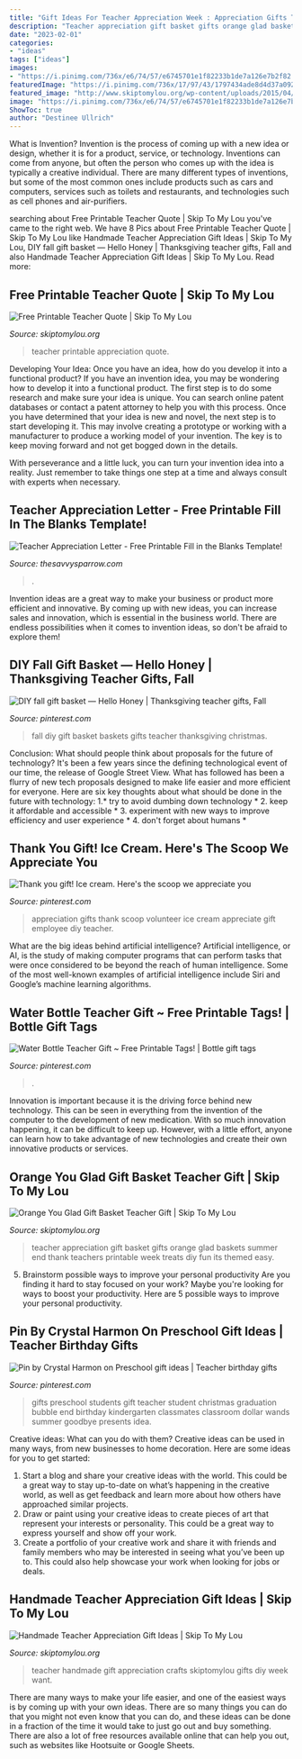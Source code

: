 ```yaml
---
title: "Gift Ideas For Teacher Appreciation Week : Appreciation Gifts Thank Scoop Volunteer Ice Cream Appreciate Gift Employee Diy Teacher"
description: "Teacher appreciation gift basket gifts orange glad baskets summer end thank teachers printable week treats diy fun its themed easy"
date: "2023-02-01"
categories:
- "ideas"
tags: ["ideas"]
images:
- "https://i.pinimg.com/736x/e6/74/57/e6745701e1f82233b1de7a126e7b2f82.jpg"
featuredImage: "https://i.pinimg.com/736x/17/97/43/1797434ade8d4d37a09258a0594eb215.jpg"
featured_image: "http://www.skiptomylou.org/wp-content/uploads/2015/04/teacher-appreciation-gift-basket-4.jpg"
image: "https://i.pinimg.com/736x/e6/74/57/e6745701e1f82233b1de7a126e7b2f82.jpg"
ShowToc: true
author: "Destinee Ullrich"
---
```



What is Invention?
Invention is the process of coming up with a new idea or design, whether it is for a product, service, or technology. Inventions can come from anyone, but often the person who comes up with the idea is typically a creative individual. There are many different types of inventions, but some of the most common ones include products such as cars and computers, services such as toilets and restaurants, and technologies such as cell phones and air-purifiers.

	

		
searching about Free Printable Teacher Quote | Skip To My Lou you've came to the right web. We have 8 Pics about Free Printable Teacher Quote | Skip To My Lou like Handmade Teacher Appreciation Gift Ideas | Skip To My Lou, DIY fall gift basket — Hello Honey | Thanksgiving teacher gifts, Fall and also Handmade Teacher Appreciation Gift Ideas | Skip To My Lou. Read more:
		
    
## Free Printable Teacher Quote | Skip To My Lou

<img loading=lazy src="https://www.skiptomylou.org/wp-content/uploads/2016/04/free-printable-for-teacher-appreciation-1.jpg" onerror="this.onerror=null;this.src='https://tse4.mm.bing.net/th?id=OIP.K8XGfYF6Ins7QmQMCodRqgHaKu&amp;pid=15.1';" alt="Free Printable Teacher Quote | Skip To My Lou">

_Source: skiptomylou.org_

>teacher printable appreciation quote. 

	

Developing Your Idea: Once you have an idea, how do you develop it into a functional product?
If you have an invention idea, you may be wondering how to develop it into a functional product. The first step is to do some research and make sure your idea is unique. You can search online patent databases or contact a patent attorney to help you with this process.
Once you have determined that your idea is new and novel, the next step is to start developing it. This may involve creating a prototype or working with a manufacturer to produce a working model of your invention. The key is to keep moving forward and not get bogged down in the details.

With perseverance and a little luck, you can turn your invention idea into a reality. Just remember to take things one step at a time and always consult with experts when necessary.

    
## Teacher Appreciation Letter - Free Printable Fill In The Blanks Template!

<img loading=lazy src="https://thesavvysparrow.com/wp-content/uploads/2021/04/teacher-appreciation-letter-2-768x1152.jpg" onerror="this.onerror=null;this.src='https://tse1.mm.bing.net/th?id=OIP.zSiCj8xy7C68tM2SgXSqygHaLH&amp;pid=15.1';" alt="Teacher Appreciation Letter - Free Printable Fill in the Blanks Template!">

_Source: thesavvysparrow.com_

>. 

	

Invention ideas are a great way to make your business or product more efficient and innovative. By coming up with new ideas, you can increase sales and innovation, which is essential in the business world. There are endless possibilities when it comes to invention ideas, so don't be afraid to explore them!

    
## DIY Fall Gift Basket — Hello Honey | Thanksgiving Teacher Gifts, Fall

<img loading=lazy src="https://i.pinimg.com/736x/e6/74/57/e6745701e1f82233b1de7a126e7b2f82.jpg" onerror="this.onerror=null;this.src='https://tse2.mm.bing.net/th?id=OIP.7Syao0CfcOR2l2eKsujxGAHaLH&amp;pid=15.1';" alt="DIY fall gift basket — Hello Honey | Thanksgiving teacher gifts, Fall">

_Source: pinterest.com_

>fall diy gift basket baskets gifts teacher thanksgiving christmas. 

	

Conclusion: What should people think about proposals for the future of technology?
It's been a few years since the defining technological event of our time, the release of Google Street View. What has followed has been a flurry of new tech proposals designed to make life easier and more efficient for everyone. Here are six key thoughts about what should be done in the future with technology: 
1.* try to avoid dumbing down technology *
2. keep it affordable and accessible *
3. experiment with new ways to improve efficiency and user experience *
4. don't forget about humans *

    
## Thank You Gift! Ice Cream. Here&#039;s The Scoop We Appreciate You

<img loading=lazy src="https://i.pinimg.com/736x/e1/9f/b2/e19fb238e5450766bfdc683e814e7553.jpg" onerror="this.onerror=null;this.src='https://tse3.mm.bing.net/th?id=OIP.B6oqgK8sKZW94bP5gV5m9QHaJ3&amp;pid=15.1';" alt="Thank you gift! Ice cream. Here&#039;s the scoop we appreciate you">

_Source: pinterest.com_

>appreciation gifts thank scoop volunteer ice cream appreciate gift employee diy teacher. 

	

What are the big ideas behind artificial intelligence?
Artificial intelligence, or AI, is the study of making computer programs that can perform tasks that were once considered to be beyond the reach of human intelligence. Some of the most well-known examples of artificial intelligence include Siri and Google’s machine learning algorithms.

    
## Water Bottle Teacher Gift ~ Free Printable Tags! | Bottle Gift Tags

<img loading=lazy src="https://i.pinimg.com/736x/17/97/43/1797434ade8d4d37a09258a0594eb215.jpg" onerror="this.onerror=null;this.src='https://tse4.mm.bing.net/th?id=OIP.LYwigQISFiWoOz0y3UvESwHaLH&amp;pid=15.1';" alt="Water Bottle Teacher Gift ~ Free Printable Tags! | Bottle gift tags">

_Source: pinterest.com_

>. 

	

Innovation is important because it is the driving force behind new technology. This can be seen in everything from the invention of the computer to the development of new medication. With so much innovation happening, it can be difficult to keep up. However, with a little effort, anyone can learn how to take advantage of new technologies and create their own innovative products or services.

    
## Orange You Glad Gift Basket Teacher Gift | Skip To My Lou

<img loading=lazy src="http://www.skiptomylou.org/wp-content/uploads/2015/04/teacher-appreciation-gift-basket-4.jpg" onerror="this.onerror=null;this.src='https://tse2.mm.bing.net/th?id=OIP.gIyjAeC9EwTA1BdayVdXXQHaKl&amp;pid=15.1';" alt="Orange You Glad Gift Basket Teacher Gift | Skip To My Lou">

_Source: skiptomylou.org_

>teacher appreciation gift basket gifts orange glad baskets summer end thank teachers printable week treats diy fun its themed easy. 

	

5. Brainstorm possible ways to improve your personal productivity
Are you finding it hard to stay focused on your work? Maybe you're looking for ways to boost your productivity. Here are 5 possible ways to improve your personal productivity.

    
## Pin By Crystal Harmon On Preschool Gift Ideas | Teacher Birthday Gifts

<img loading=lazy src="https://i.pinimg.com/736x/06/00/61/0600616c55ed83548411ef939418d7a1--preschool-gifts-preschool-graduation-gifts.jpg" onerror="this.onerror=null;this.src='https://tse4.mm.bing.net/th?id=OIP.TvO5r6mKfQIK8gJF03ycTAHaJ6&amp;pid=15.1';" alt="Pin by Crystal Harmon on Preschool gift ideas | Teacher birthday gifts">

_Source: pinterest.com_

>gifts preschool students gift teacher student christmas graduation bubble end birthday kindergarten classmates classroom dollar wands summer goodbye presents idea. 

	

Creative ideas: What can you do with them?
Creative ideas can be used in many ways, from new businesses to home decoration. Here are some ideas for you to get started: 
1. Start a blog and share your creative ideas with the world. This could be a great way to stay up-to-date on what’s happening in the creative world, as well as get feedback and learn more about how others have approached similar projects. 
2. Draw or paint using your creative ideas to create pieces of art that represent your interests or personality. This could be a great way to express yourself and show off your work. 
3. Create a portfolio of your creative work and share it with friends and family members who may be interested in seeing what you’ve been up to. This could also help showcase your work when looking for jobs or deals. 

    
## Handmade Teacher Appreciation Gift Ideas | Skip To My Lou

<img loading=lazy src="http://www.skiptomylou.org/wp-content/uploads/2014/04/handmade-teacher-ideas-1.jpg" onerror="this.onerror=null;this.src='https://tse4.mm.bing.net/th?id=OIP.zuOoaYburoffQ9fGBc1u1gHaKl&amp;pid=15.1';" alt="Handmade Teacher Appreciation Gift Ideas | Skip To My Lou">

_Source: skiptomylou.org_

>teacher handmade gift appreciation crafts skiptomylou gifts diy week want. 

	

There are many ways to make your life easier, and one of the easiest ways is by coming up with your own ideas. There are so many things you can do that you might not even know that you can do, and these ideas can be done in a fraction of the time it would take to just go out and buy something. There are also a lot of free resources available online that can help you out, such as websites like Hootsuite or Google Sheets.

